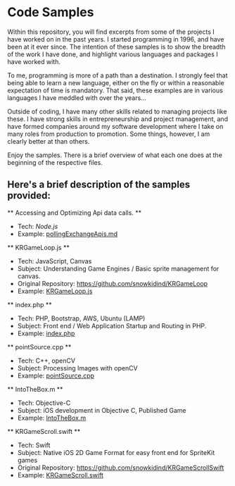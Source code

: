 # Code Samples

Within this repository, you will find excerpts from some of the projects I have worked on in the past years. I started programming in 1996, and have been at it ever since. The intention of these samples is to show the breadth of the work I have done, and highlight various languages and packages I have worked with. 

To me, programming is more of a path than a destination. I strongly feel that being able to learn a new language, either on the fly or within a reasonable expectation of time is mandatory. That said, these examples are in various languages I have meddled with over the years...

Outside of coding, I have many other skills related to managing projects like these. I have strong skills in entrepreneurship and project management, and have formed companies around my software development where I take on many roles from production to promotion. Some things, however, I am clearly better at than others.

Enjoy the samples. There is a brief overview of what each one does at the beginning of the respective files.

## Here's a brief description of the samples provided:

** Accessing and Optimizing Api data calls. **
- Tech: _Node.js_  
- Example: [pollingExchangeApis.md](./pollingExchangeApis.md) 

** KRGameLoop.js **
- Tech: JavaScript, Canvas
- Subject: Understanding Game Engines / Basic sprite management for canvas. 
- Original Repository: https://github.com/snowkidind/KRGameLoop
- Example: [KRGameLoop.js](./KRGameLoop.js)

** index.php **
- Tech: PHP, Bootstrap, AWS, Ubuntu (LAMP)
- Subject: Front end / Web Application Startup and Routing in PHP. 
- Example: [index.php](./index.php)

** pointSource.cpp **
- Tech: C++, openCV
- Subject: Processing Images with openCV
- Example: [pointSource.cpp](./pointSource.cpp)

** IntoTheBox.m **
- Tech: Objective-C
- Subject: iOS development in Objective C, Published Game
- Example: [IntoTheBox.m](./IntoTheBox.m)

** KRGameScroll.swift **
- Tech: Swift
- Subject: Native iOS 2D Game Format for easy front end for SpriteKit games
- Original Repository: https://github.com/snowkidind/KRGameScrollSwift
- Example: [KRGameScroll.swift](./KRGameScroll.swift)
